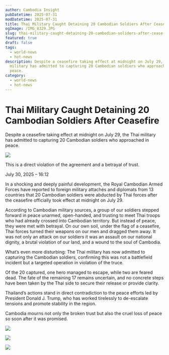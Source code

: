 ```yaml
---
author: Cambodia Insight
pubDatetime: 2025-07-31
modDatetime: 2025-07-31
title: Thai Military Caught Detaining 20 Cambodian Soldiers After Ceasefire
ogImage: /IMG_8329.JPG
slug: thai-military-caught-detaining-20-cambodian-soliders-after-cease-fire
featured: true
draft: false
tags:
  - world-news
  - hot-news
description: Despite a ceasefire taking effect at midnight on July 29, the Thai
  military has admitted to capturing 20 Cambodian soldiers who approached in
  peace.
category:
  - world-news
  - hot-news
---
```

# **Thai Military Caught Detaining 20 Cambodian Soldiers After Ceasefire**

Despite a ceasefire taking effect at midnight on July 29, the Thai military has admitted to capturing 20 Cambodian soldiers who approached in peace.

![](/IMG_8319.JPG)

This is a direct violation of the agreement and a betrayal of trust.

July 30, 2025 – 16:12

In a shocking and deeply painful development, the Royal Cambodian Armed Forces have reported to foreign military attachés and diplomats from 13 countries that 20 Cambodian soldiers were abducted by Thai forces after the ceasefire officially took effect at midnight on July 29.

According to Cambodian military sources, a group of our soldiers stepped forward in peace unarmed, open-handed, and trusting to meet Thai troops who had already crossed into Cambodian territory. But instead of peace, they were met with betrayal. On our own soil, under the flag of a ceasefire, Thai forces turned their weapons on our men and dragged them away. It was not only an attack on our soldiers it was an assault on our national dignity, a brutal violation of our land, and a wound to the soul of Cambodia.

What’s even more disturbing: The Thai military has now admitted to capturing the Cambodian soldiers, confirming this was not a battlefield incident but a targeted operation in violation of the truce.

Of the 20 captured, one hero managed to escape, while two are feared dead. The fate of the remaining 17 remains uncertain, and no concrete steps have been taken by the Thai side to secure their release or provide clarity.

Thailand’s actions stand in direct contradiction to the peace efforts led by President Donald J. Trump, who has worked tirelessly to de-escalate tensions and promote stability in the region.

Cambodia mourns not only the broken trust but also the cruel loss of peace so soon after it was promised.

![](/IMG_8329.JPG)

![](/IMG_8298.JPG)

![](/IMG_8292.JPG)